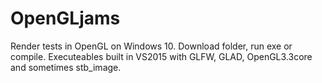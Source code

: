 # OpenGLjams
Render tests in OpenGL on Windows 10.
Download folder, run exe or compile.
Executeables built in VS2015 with GLFW, GLAD, OpenGL3.3core and sometimes stb_image.
